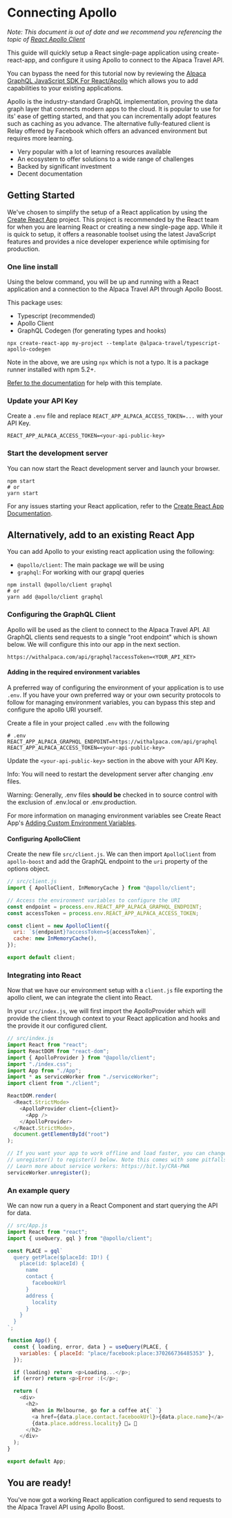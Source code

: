 # Connecting Apollo

_Note: This document is out of date and we recommend you referencing the
topic of [React Apollo Client](/topics/javascript/react/Apollo%20Client/)_

This guide will quickly setup a React single-page application using
create-react-app, and configure it using Apollo to connect to the Alpaca
Travel API.

You can bypass the need for this tutorial now by reviewing the
[Alpaca GraphQL JavaScript SDK For React/Apollo](https://github.com/AlpacaTravel/graph-sdk/tree/develop/packages/react-apollo)
which allows you to add capabilities to your existing applications.

Apollo is the industry-standard GraphQL implementation, proving the data graph
layer that connects modern apps to the cloud. It is popular to use for its' ease
of getting started, and that you can incrementally adopt features such as
caching as you advance. The alternative fully-featured client is Relay offered
by Facebook which offers an advanced environment but requires more learning.

- Very popular with a lot of learning resources available
- An ecosystem to offer solutions to a wide range of challenges
- Backed by significant investment
- Decent documentation

## Getting Started

We've chosen to simplify the setup of a React application by using the
[Create React App](https://github.com/facebook/create-react-app) project.
This project is recommended by the React team for when you are learning React or
creating a new single-page app. While it is quick to setup, it offers a
reasonable toolset using the latest JavaScript features and provides a nice
developer experience while optimising for production.

### One line install

Using the below command, you will be up and running with a React application and
a connection to the Alpaca Travel API through Apollo Boost.

This package uses:

- Typescript (recommended)
- Apollo Client
- GraphQL Codegen (for generating types and hooks)

```shell
npx create-react-app my-project --template @alpaca-travel/typescript-apollo-codegen
```

Note in the above, we are using `npx` which is not a typo. It is a package
runner installed with npm 5.2+.

[Refer to the documentation](https://github.com/AlpacaTravel/cra-template-typescript-apollo-codegen)
for help with this template.

### Update your API Key

Create a `.env` file and replace `REACT_APP_ALPACA_ACCESS_TOKEN=...` with your
API Key.

```
REACT_APP_ALPACA_ACCESS_TOKEN=<your-api-public-key>
```

### Start the development server

You can now start the React development server and launch your browser.

```shell
npm start
# or
yarn start
```

For any issues starting your React application, refer to the
[Create React App Documentation](https://github.com/facebook/create-react-app).

## Alternatively, add to an existing React App

You can add Apollo to your existing react application using the following:

- `@apollo/client`: The main package we will be using
- `graphql`: For working with our grapql queries

```shell
npm install @apollo/client graphql
# or
yarn add @apollo/client graphql
```

### Configuring the GraphQL Client

Apollo will be used as the client to connect to the Alpaca Travel API. All
GraphQL clients send requests to a single "root endpoint" which is shown below.
We will configure this into our app in the next section.

`https://withalpaca.com/api/graphql?accessToken=<YOUR_API_KEY>`

#### Adding in the required environment variables

A preferred way of configuring the environment of your application is to use
`.env`. If you have your own preferred way or your own security protocols to
follow for managing environment variables, you can bypass this step and
configure the apollo URI yourself.

Create a file in your project called `.env` with the following

```
# .env
REACT_APP_ALPACA_GRAPHQL_ENDPOINT=https://withalpaca.com/api/graphql
REACT_APP_ALPACA_ACCESS_TOKEN=<your-api-public-key>
```

Update the `<your-api-public-key>` section in the above with your API Key.

Info: You will need to restart the development server after changing .env files.

Warning: Generally, .env files <strong>should be</strong> checked in to source
control with the exclusion of .env.local or .env.production.

For more information on managing environment variables see Create React App's
[Adding Custom Environment Variables](https://create-react-app.dev/docs/adding-custom-environment-variables/).

#### Configuring ApolloClient

Create the new file `src/client.js`. We can then import `ApolloClient` from
`apollo-boost` and add the GraphQL endpoint to the `uri` property of the options
object.

```javascript
// src/client.js
import { ApolloClient, InMemoryCache } from "@apollo/client";

// Access the environment variables to configure the URI
const endpoint = process.env.REACT_APP_ALPACA_GRAPHQL_ENDPOINT;
const accessToken = process.env.REACT_APP_ALPACA_ACCESS_TOKEN;

const client = new ApolloClient({
  uri: `${endpoint}?accessToken=${accessToken}`,
  cache: new InMemoryCache(),
});

export default client;
```

### Integrating into React

Now that we have our environment setup with a `client.js` file exporting the
apollo client, we can integrate the client into React.

In your `src/index.js`, we will first import the ApolloProvider which will
provide the client through context to your React application and hooks and the
provide it our configured client.

```javascript
// src/index.js
import React from "react";
import ReactDOM from "react-dom";
import { ApolloProvider } from "@apollo/client";
import "./index.css";
import App from "./App";
import * as serviceWorker from "./serviceWorker";
import client from "./client";

ReactDOM.render(
  <React.StrictMode>
    <ApolloProvider client={client}>
      <App />
    </ApolloProvider>
  </React.StrictMode>,
  document.getElementById("root")
);

// If you want your app to work offline and load faster, you can change
// unregister() to register() below. Note this comes with some pitfalls.
// Learn more about service workers: https://bit.ly/CRA-PWA
serviceWorker.unregister();
```

### An example query

We can now run a query in a React Component and start querying the API for data.

```javascript
// src/App.js
import React from "react";
import { useQuery, gql } from "@apollo/client";

const PLACE = gql`
  query getPlace($placeId: ID!) {
    place(id: $placeId) {
      name
      contact {
        facebookUrl
      }
      address {
        locality
      }
    }
  }
`;

function App() {
  const { loading, error, data } = useQuery(PLACE, {
    variables: { placeId: "place/facebook:place:370266736485353" },
  });

  if (loading) return <p>Loading...</p>;
  if (error) return <p>Error :(</p>;

  return (
    <div>
      <h2>
        When in Melbourne, go for a coffee at{` `}
        <a href={data.place.contact.facebookUrl}>{data.place.name}</a> in{` `}
        {data.place.address.locality} 🦙☕ 🚀
      </h2>
    </div>
  );
}

export default App;
```

## You are ready!

You've now got a working React application configured to send requests to the
Alpaca Travel API using Apollo Boost.
